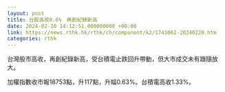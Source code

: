 ```yaml
---
layout: post
title: 台股高收0.6%　再創紀錄新高
date: 2024-02-20 14:12:51.000000000 +08:00
link: https://news.rthk.hk/rthk/ch/component/k2/1741062-20240220.htm
categories: rthk
---
```


台灣股市高收，再創紀錄新高，受台積電止跌回升帶動，但大市成交未有跟隨放大。

加權指數收市報18753點，升117點，升幅0.63%。台積電高收1.33%。
